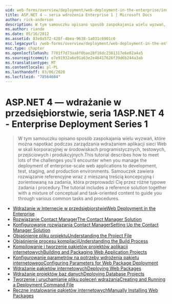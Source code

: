 ```yaml
---
uid: web-forms/overview/deployment/web-deployment-in-the-enterprise/index
title: ASP.NET 4 — seria wdrożenia Enterprise 1 | Microsoft Docs
author: rick-anderson
description: W tym samouczku opisano sposób zaspokajania wielu wyzwań, które można napotkać podczas zarządzania wdrażaniem aplikacji sieci Web w skali korporacyjnej w celu rozwoju...
ms.author: riande
ms.date: 05/16/2012
ms.assetid: 83e0a572-428f-4bea-9638-1a031c6901c0
msc.legacyurl: /web-forms/overview/deployment/web-deployment-in-the-enterprise
msc.type: chapter
ms.openlocfilehash: 7701f7d73aa8f0bae28f16dc2381317e6e02a4a5
ms.sourcegitcommit: e7e91932a6e91a63e2e46417626f39d6b244a3ab
ms.translationtype: MT
ms.contentlocale: pl-PL
ms.lasthandoff: 03/06/2020
ms.locfileid: "78564604"
---
```

# <a name="aspnet-4---enterprise-deployment-series-1"></a><span data-ttu-id="9b755-103">ASP.NET 4 — wdrażanie w przedsiębiorstwie, seria 1</span><span class="sxs-lookup"><span data-stu-id="9b755-103">ASP.NET 4 - Enterprise Deployment Series 1</span></span>

> <span data-ttu-id="9b755-104">W tym samouczku opisano sposób zaspokajania wielu wyzwań, które można napotkać podczas zarządzania wdrażaniem aplikacji sieci Web w skali korporacyjnej w środowiskach programistycznych, testowych, przejściowych i produkcyjnych.</span><span class="sxs-lookup"><span data-stu-id="9b755-104">This tutorial describes how to meet lots of the challenges you'll encounter when you manage the deployment of enterprise-scale web applications to development, test, staging, and production environments.</span></span> <span data-ttu-id="9b755-105">Samouczek zawiera rozwiązanie referencyjne wraz z mieszaną treścią koncepcyjną i zorientowaną na zadania, która przeprowadzi Cię przez różne typowe zadania i procedury.</span><span class="sxs-lookup"><span data-stu-id="9b755-105">The tutorial includes a reference solution together with a mixture of conceptual and task-oriented content to guide you through various common tasks and procedures.</span></span>

- [<span data-ttu-id="9b755-106">Wdrażanie w Internecie w przedsiębiorstwie</span><span class="sxs-lookup"><span data-stu-id="9b755-106">Web Deployment in the Enterprise</span></span>](web-deployment-in-the-enterprise.md)
- [<span data-ttu-id="9b755-107">Rozwiązanie Contact Manager</span><span class="sxs-lookup"><span data-stu-id="9b755-107">The Contact Manager Solution</span></span>](the-contact-manager-solution.md)
- [<span data-ttu-id="9b755-108">Konfigurowanie rozwiązania Contact Manager</span><span class="sxs-lookup"><span data-stu-id="9b755-108">Setting Up the Contact Manager Solution</span></span>](setting-up-the-contact-manager-solution.md)
- [<span data-ttu-id="9b755-109">Objaśnienie pliku projektu</span><span class="sxs-lookup"><span data-stu-id="9b755-109">Understanding the Project File</span></span>](understanding-the-project-file.md)
- [<span data-ttu-id="9b755-110">Objaśnienie procesu kompilacji</span><span class="sxs-lookup"><span data-stu-id="9b755-110">Understanding the Build Process</span></span>](understanding-the-build-process.md)
- [<span data-ttu-id="9b755-111">Kompilowanie i tworzenie pakietów projektów aplikacji internetowych</span><span class="sxs-lookup"><span data-stu-id="9b755-111">Building and Packaging Web Application Projects</span></span>](building-and-packaging-web-application-projects.md)
- [<span data-ttu-id="9b755-112">Konfigurowanie parametrów na potrzeby wdrożenia pakietu internetowego</span><span class="sxs-lookup"><span data-stu-id="9b755-112">Configuring Parameters for Web Package Deployment</span></span>](configuring-parameters-for-web-package-deployment.md)
- [<span data-ttu-id="9b755-113">Wdrażanie pakietów internetowych</span><span class="sxs-lookup"><span data-stu-id="9b755-113">Deploying Web Packages</span></span>](deploying-web-packages.md)
- [<span data-ttu-id="9b755-114">Wdrażanie projektów baz danych</span><span class="sxs-lookup"><span data-stu-id="9b755-114">Deploying Database Projects</span></span>](deploying-database-projects.md)
- [<span data-ttu-id="9b755-115">Tworzenie i uruchamianie pliku poleceń wdrażania</span><span class="sxs-lookup"><span data-stu-id="9b755-115">Creating and Running a Deployment Command File</span></span>](creating-and-running-a-deployment-command-file.md)
- [<span data-ttu-id="9b755-116">Ręczne instalowanie pakietów internetowych</span><span class="sxs-lookup"><span data-stu-id="9b755-116">Manually Installing Web Packages</span></span>](manually-installing-web-packages.md)
